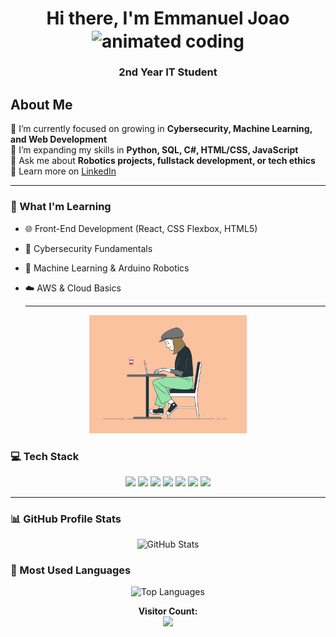 <h1 align="center">
  Hi there, I'm Emmanuel Joao
  <img src="https://media.giphy.com/media/qgQUggAC3Pfv687qPC/giphy.gif" width="40" alt="animated coding" style="vertical-align:middle;"/>
</h1>
<h3 align="center">2nd Year IT Student</h3>

<p align="center">
<h2 align="left">About Me</h2>
  🔭 I’m currently focused on growing in <b>Cybersecurity, Machine Learning, and Web Development</b> <br>
  🌱 I’m expanding my skills in <b>Python, SQL, C#, HTML/CSS, JavaScript</b> <br>
  💬 Ask me about <b>Robotics projects, fullstack development, or tech ethics</b> <br>
  📄 Learn more on <a href="https://www.linkedin.com/in/emmanuel-joao-007b23262?utm_source=share&utm_campaign=share_via&utm_content=profile&utm_medium=android_app">LinkedIn</a>
</p>

---

### 🧠 What I'm Learning
- 🌐 Front-End Development (React, CSS Flexbox, HTML5)
- 🔐 Cybersecurity Fundamentals
- 🤖 Machine Learning & Arduino Robotics
- ☁️ AWS & Cloud Basics 

  ---
<p align="center">
  <img src="https://github.com/ilytheoo/ilytheoo/blob/main/original-199091f9b19f067153ecd518321a3898.gif?raw=true" alt="Coding GIF" width="50%"/>
</p>

### 💻 Tech Stack
<p align="center">
  <img src="https://img.shields.io/badge/Python-3776AB?style=flat&logo=python&logoColor=white"/>
  <img src="https://img.shields.io/badge/JavaScript-F7DF1E?style=flat&logo=javascript&logoColor=black"/>
  <img src="https://img.shields.io/badge/HTML5-E34F26?style=flat&logo=html5&logoColor=white"/>
  <img src="https://img.shields.io/badge/CSS3-1572B6?style=flat&logo=css3&logoColor=white"/>
  <img src="https://img.shields.io/badge/SQL-4479A1?style=flat&logo=mysql&logoColor=white"/>
  <img src="https://img.shields.io/badge/C%23-239120?style=flat&logo=c-sharp&logoColor=white"/>
  <img src="https://img.shields.io/badge/VSCode-007ACC?style=flat&logo=visual-studio-code&logoColor=white"/>
</p>

---


### 📊 GitHub Profile Stats

<p align="center">
  <img src="https://github-readme-stats.vercel.app/api?username=ilytheoo&show_icons=true&theme=radical&custom_title=ilytheoo's%20GitHub%20Stats" alt="GitHub Stats" />
</p>

### 📌 Most Used Languages

<p align="center">
  <img src="https://github-readme-stats.vercel.app/api/top-langs/?username=ilytheoo&layout=compact&theme=radical" alt="Top Languages" />
</p>

<p align="center">
  <b>Visitor Count:</b> <br>
  <img src="https://profile-counter.glitch.me/ilytheoo/count.svg"/>
</p>
